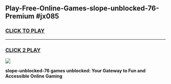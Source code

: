 
## Play-Free-Online-Games-slope-unblocked-76-Premium #jx085
<h3>
<a href="https://premium.freeplayer.one?title=slope-unblocked-76&ref=8M">CLICK TO PLAY</a></h3>
<hr>

<h3>
<a href="https://premium.freeplayer.one?title=slope-unblocked-76&ref=8M">CLICK 2 PLAY</a>
  
</h3>

<a href="https://premium.freeplayer.one?title=slope-unblocked-76&ref=8M"><img src="https://clearcache.store/games.png"></a>


**slope-unblocked-76 games unblocked: Your Gateway to Fun and Accessible Online Gaming**
